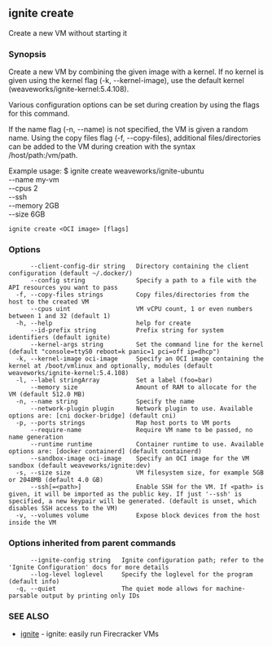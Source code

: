 ## ignite create

Create a new VM without starting it

### Synopsis


Create a new VM by combining the given image with a kernel. If no
kernel is given using the kernel flag (-k, --kernel-image), use the
default kernel (weaveworks/ignite-kernel:5.4.108).

Various configuration options can be set during creation by using
the flags for this command.

If the name flag (-n, --name) is not specified,
the VM is given a random name. Using the copy files
flag (-f, --copy-files), additional files/directories
can be added to the VM during creation with the syntax
/host/path:/vm/path.

Example usage:
	$ ignite create weaveworks/ignite-ubuntu \
		--name my-vm \
		--cpus 2 \
		--ssh \
		--memory 2GB \
		--size 6GB


```
ignite create <OCI image> [flags]
```

### Options

```
      --client-config-dir string   Directory containing the client configuration (default ~/.docker/)
      --config string              Specify a path to a file with the API resources you want to pass
  -f, --copy-files strings         Copy files/directories from the host to the created VM
      --cpus uint                  VM vCPU count, 1 or even numbers between 1 and 32 (default 1)
  -h, --help                       help for create
      --id-prefix string           Prefix string for system identifiers (default ignite)
      --kernel-args string         Set the command line for the kernel (default "console=ttyS0 reboot=k panic=1 pci=off ip=dhcp")
  -k, --kernel-image oci-image     Specify an OCI image containing the kernel at /boot/vmlinux and optionally, modules (default weaveworks/ignite-kernel:5.4.108)
  -l, --label stringArray          Set a label (foo=bar)
      --memory size                Amount of RAM to allocate for the VM (default 512.0 MB)
  -n, --name string                Specify the name
      --network-plugin plugin      Network plugin to use. Available options are: [cni docker-bridge] (default cni)
  -p, --ports strings              Map host ports to VM ports
      --require-name               Require VM name to be passed, no name generation
      --runtime runtime            Container runtime to use. Available options are: [docker containerd] (default containerd)
      --sandbox-image oci-image    Specify an OCI image for the VM sandbox (default weaveworks/ignite:dev)
  -s, --size size                  VM filesystem size, for example 5GB or 2048MB (default 4.0 GB)
      --ssh[=<path>]               Enable SSH for the VM. If <path> is given, it will be imported as the public key. If just '--ssh' is specified, a new keypair will be generated. (default is unset, which disables SSH access to the VM)
  -v, --volumes volume             Expose block devices from the host inside the VM
```

### Options inherited from parent commands

```
      --ignite-config string   Ignite configuration path; refer to the 'Ignite Configuration' docs for more details
      --log-level loglevel     Specify the loglevel for the program (default info)
  -q, --quiet                  The quiet mode allows for machine-parsable output by printing only IDs
```

### SEE ALSO

* [ignite](ignite.md)	 - ignite: easily run Firecracker VMs

